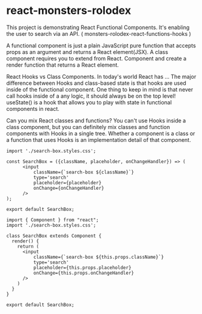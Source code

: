 # react-monsters-rolodex

This project is demonstrating React Functional Components. It's enabling the user to search via an API. ( monsters-rolodex-react-functions-hooks )

A functional component is just a plain JavaScript pure function that accepts props as an argument and returns a React element(JSX). A class component requires you to extend from React. Component and create a render function that returns a React element.

React Hooks vs Class Components. In today's world React has ...
The major difference between Hooks and class-based state is that hooks are used inside of the functional component. One thing to keep in mind is that never call hooks inside of a any logic, it should always be on the top level! useState() is a hook that allows you to play with state in functional components in react.

Can you mix React classes and functions?
You can't use Hooks inside a class component, but you can definitely mix classes and function components with Hooks in a single tree. Whether a component is a class or a function that uses Hooks is an implementation detail of that component.


```
import './search-box.styles.css';

const SearchBox = ({className, placeholder, onChangeHandler}) => (
      <input
          className={`search-box ${className}`}
          type='search'
          placeholder={placeholder}
          onChange={onChangeHandler}
      />
);

export default SearchBox;
```
```
import { Component } from "react";
import './search-box.styles.css';

class SearchBox extends Component {
  render() {
    return (
      <input
          className={`search-box ${this.props.className}`}
          type='search'
          placeholder={this.props.placeholder}
          onChange={this.props.onChangeHandler}
      />
    )
  }
}

export default SearchBox;
```
